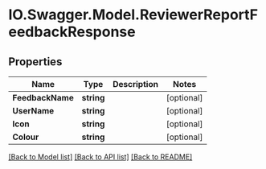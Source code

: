# IO.Swagger.Model.ReviewerReportFeedbackResponse
## Properties

Name | Type | Description | Notes
------------ | ------------- | ------------- | -------------
**FeedbackName** | **string** |  | [optional] 
**UserName** | **string** |  | [optional] 
**Icon** | **string** |  | [optional] 
**Colour** | **string** |  | [optional] 

[[Back to Model list]](../README.md#documentation-for-models) [[Back to API list]](../README.md#documentation-for-api-endpoints) [[Back to README]](../README.md)


